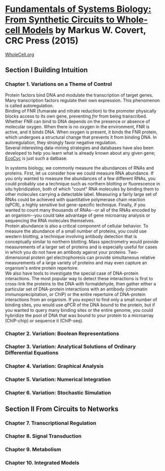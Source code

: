 # [Fundamentals of Systems Biology: From Synthetic Circuits to Whole-cell Models][homepage] by Markus W. Covert, CRC Press (2015)

[WholeCell.org][wholecell_org]

[homepage]: https://www.crcpress.com/Fundamentals-of-Systems-Biology-From-Synthetic-Circuits-to-Whole-cell-Models/Covert/p/book/9781420084108
[wholecell_org]: http://www.wholecell.org

## Section I Building Intuition

### Chapter 1. Variations on a Theme of Control

Protein factors bind DNA and modulate the transcription of target genes. Many
 transcription factors regulate their own expression. This phenomenon is called
 autoregulation.<br>
Binding of FNR (fumarate and nitrate reduction) to the promoter physically
 blocks access to its own gene, preventing *fnr* from being transcribed. Whether
 FNR can bind to DNA depends on the presence or absence of molecular oxygen.
 When there is no oxygen in the environment, FNR is active, and it binds DNA.
 When oxygen is present, it binds the FNR protein, which undergoes a structural
 change that prevents it from binding DNA. In autoregulation, they strongly
 favor negative regulation.<br>
Several interesting data-mining strategies and databases have also been
 developed to help you learn what is already known about any given gene;
 [EcoCyc][ecocyc] is just such a datbase.

In systems biology, we commonly measure the abundances of RNAs and proteins.
 First, let us consider how we could measure RNA abundance. If you only wanted
 to measure the abundances of a few different RNAs, you could probably use a
 technique such as northern blotting or fluorescence in situ hybridization,
 both of which "count" RNA molecules by binding them to other molecules
 carrying a detectable label. Measuring a fairly large set of RNAs could be
 achieved with quantitative polymerase chain reaction (qPCR), a highly sensitive
 but gene-specific technique. Finally, if you wanted to count many thousands of
 RNAs--or all of the RNAs encoded by an organism--you could take advantage of
 gene microarray analysis or sequencing the RNA molecules themselves.<br>
Protein abundance is also a critical component of cellular behavior. To measure
 the abundance of a small number of proteins, you could use western blotting, a
 technique involving antibody detection that is conceptually similar to
 northern blotting. Mass spectrometry would provide measurements of a larger
 set of proteins and is especially useful for cases in which you do not have an
 antibody against your proteins. Two-dimensional protein gel electrophoresis can
 provide simultaneous relative measurements of a large variety of proteins and
 may even capture an organism's entire protein repertoire.<br>
We also have tools to investigate the special case of DNA-protein interactions.
 The most popular way to detect these interactions is first to cross-link the
 proteins to the DNA with formaldehyde, then gather either a particular set of
 DNA-protein interactions with an antibody (chromatin immunoprecipitation, or
 ChIP) or the entire repertoire of DNA-protein interactions from an organism.
 If you expect to find only a small number of binding sites, you would use qPCR
 of the DNA bound to the protein, but if you wanted to query many binding sites
 or the entire genome, you could hybridize the pool of DNA that was bound to
 your protein to a microarray (ChIP-chip) or sequence it (ChIP-seq).

[ecocyc]: https://ecocyc.org

### Chapter 2. Variation: Boolean Representations

### Chapter 3. Variation: Analytical Solutions of Ordinary Differential Equations

### Chapter 4. Variation: Graphical Analysis

### Chapter 5. Variation: Numerical Integration

### Chapter 6. Variation: Stochastic Simulation

## Section II From Circuits to Networks

### Chapter 7. Transcriptional Regulation

### Chapter 8. Signal Transduction

### Chapter 9. Metabolism

### Chapter 10. Integrated Models

